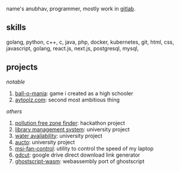 name's anubhav, programmer, mostly work in [gitlab](https://gitlab.com/junevm).

## **skills**
golang, python, c++, c, java, php, docker, kubernetes, git, html, css, javascript, golang, react.js, next.js, postgresql, mysql, 


## **projects**

*notable*
1. [ball-o-mania](https://gitlab.com/junevm/Ball-O-Mania): game i created as a high schooler 
2. [avtoolz.com](https://avtoolz.com): second most ambitious thing

*others*
1. [pollution free zone finder](https://gitlab.com/junevm/pollution-free-zone-finder): hackathon project 
2. [library management system](https://gitlab.com/junevm/library-hub): university project 
3. [water availability](https://gitlab.com/junevm/water-availability): university project 
4. [aucto](https://gitlab.com/junevm/aucto): university project 
5. [msi-fan-control](https://gitlab.com/junevm/MSIFanControl): utility to control the speed of my laptop
6. [gdcut](https://gitlab.com/junevm/gdCut): google drive direct download link generator
7. [ghostscript-wasm](https://gitlab.com/junevm/ghostscript-wasm): webassembly port of ghostscript
